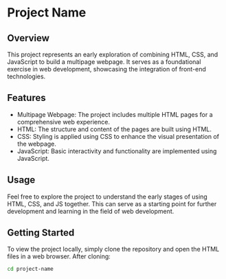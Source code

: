 # Project Name

## Overview

This project represents an early exploration of combining HTML, CSS, and JavaScript to build a multipage webpage. It serves as a foundational exercise in web development, showcasing the integration of front-end technologies.

## Features

- Multipage Webpage: The project includes multiple HTML pages for a comprehensive web experience.
- HTML: The structure and content of the pages are built using HTML.
- CSS: Styling is applied using CSS to enhance the visual presentation of the webpage.
- JavaScript: Basic interactivity and functionality are implemented using JavaScript.

## Usage

Feel free to explore the project to understand the early stages of using HTML, CSS, and JS together. This can serve as a starting point for further development and learning in the field of web development.

## Getting Started

To view the project locally, simply clone the repository and open the HTML files in a web browser.
After cloning:

```bash
cd project-name
